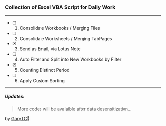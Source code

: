 ### Collection of Excel VBA Script for Daily Work
---
- [ ] 1. Consolidate Workbooks / Merging Files
- [ ] 2. Consolidate Worksheets / Merging TabPages 
- [X] 3. Send as Email, via Lotus Note
- [ ] 4. Auto Filter and Split into New Workbooks by Filter 
- [x] 5. Counting Distinct Period
- [ ] 6. Apply Custom Sorting
---

##### Updates:
> More codes will be avalaible after data desensitization... 

by [GaryTC](https://github.com/rayony/):space_invader: 
